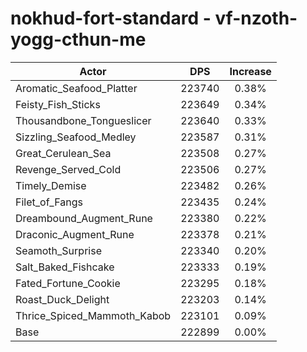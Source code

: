 # nokhud-fort-standard - vf-nzoth-yogg-cthun-me
| Actor | DPS | Increase |
|---|:---:|:---:|
|Aromatic_Seafood_Platter|223740|0.38%|
|Feisty_Fish_Sticks|223649|0.34%|
|Thousandbone_Tongueslicer|223640|0.33%|
|Sizzling_Seafood_Medley|223587|0.31%|
|Great_Cerulean_Sea|223508|0.27%|
|Revenge_Served_Cold|223506|0.27%|
|Timely_Demise|223482|0.26%|
|Filet_of_Fangs|223435|0.24%|
|Dreambound_Augment_Rune|223380|0.22%|
|Draconic_Augment_Rune|223378|0.21%|
|Seamoth_Surprise|223340|0.20%|
|Salt_Baked_Fishcake|223333|0.19%|
|Fated_Fortune_Cookie|223295|0.18%|
|Roast_Duck_Delight|223203|0.14%|
|Thrice_Spiced_Mammoth_Kabob|223101|0.09%|
|Base|222899|0.00%|
